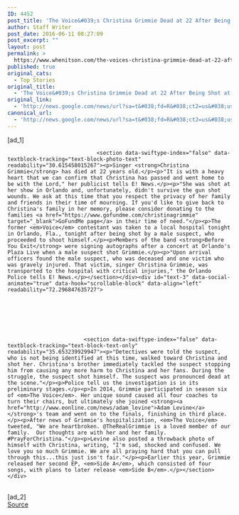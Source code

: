 ```yaml
---
ID: 4452
post_title: 'The Voice&#039;s Christina Grimmie Dead at 22 After Being Shot at Concert &#8211; E! Online'
author: Staff Writer
post_date: 2016-06-11 08:27:09
post_excerpt: ""
layout: post
permalink: >
  https://www.whenitson.com/the-voices-christina-grimmie-dead-at-22-after-being-shot-at-concert-e-online/
published: true
original_cats:
  - Top Stories
original_title:
  - 'The Voice&#039;s Christina Grimmie Dead at 22 After Being Shot at Concert - E! Online'
original_link:
  - 'http://news.google.com/news/url?sa=t&#038;fd=R&#038;ct2=us&#038;usg=AFQjCNEQSc9oWu_0GlczVJxEVYhMRmI1eA&#038;clid=c3a7d30bb8a4878e06b80cf16b898331&#038;cid=52779131340440&#038;ei=2cpbV5jHOen4wAGBtJnwDg&#038;url=http://www.eonline.com/news/772053/the-voice-s-christina-grimmie-dead-at-22-after-being-shot-at-concert'
canonical_url:
  - 'http://news.google.com/news/url?sa=t&#038;fd=R&#038;ct2=us&#038;usg=AFQjCNEQSc9oWu_0GlczVJxEVYhMRmI1eA&#038;clid=c3a7d30bb8a4878e06b80cf16b898331&#038;cid=52779131340440&#038;ei=2cpbV5jHOen4wAGBtJnwDg&#038;url=http://www.eonline.com/news/772053/the-voice-s-christina-grimmie-dead-at-22-after-being-shot-at-concert'
---
```

 [ad_1]
<br><div id="photo-txt-0" data-social-animate="true" data-hook="scrollable-block" data-align="left" readability="44.935591603053">

					
					

									
											
					
				    		
				    		
				    		
	 			    			<section data-swiftype-index="false" data-textblock-tracking="text-block-photo-text" readability="30.615458015267"><p>Singer <strong>Christina Grimmie</strong> has died at 22 years old.</p><p>"It is with a heavy heart that we can confirm that Christina has passed and went home to be with the Lord," her publicist tells E! News.</p><p>"She was shot at her show in Orlando and, unfortunately, didn't survive the gun shot wounds. We ask at this time that you respect the privacy of her family and friends in their time of mourning. If you'd like to give back to Christina's family in her memory, please consider donating to the families <a href="https://www.gofundme.com/christinagrimmie" target="_blank">GoFundMe page</a> in their time of need."</p><p>The former <em>Voice</em> contestant was taken to a local hospital tonight in Orlando, Fla., tonight after being shot by a male suspect, who proceeded to shoot himself.</p><p>Members of the band <strong>Before You Exit</strong> were signing autographs after a concert at Orlando's Plaza Live when a male suspect shot Grimmie.</p><p>"Upon arrival officers found the male suspect, who was deceased and one victim who was gravely injured. That victim, singer Christina Grimmie, was transported to the hospital with critical injuries," the Orlando Police tells E! News.</p></section></div><div id="text-3" data-social-animate="true" data-hook="scrollable-block" data-align="left" readability="72.296847635727">

								
				
				
			    		
			    		
			    		
 			    			<section data-swiftype-index="false" data-textblock-tracking="text-block-text-only" readability="35.653239929947"><p>"Detectives were told the suspect, who is not being identified at this time, walked toward Christina and shot her. Christina's brother immediately tackled the suspect stopping him from causing any more harm to Christina and her fans. During the struggle, the suspect shot himself. The suspect was pronounced dead at the scene."</p><p>Police tell us the investigation is in its preliminary stages.</p><p>In 2014, Grimmie participated in season six of <em>The Voice</em>. Her unique sound caused all four coaches to turn their chairs, but ultimately she joined <strong><a href="http://www.eonline.com/news/adam_levine">Adam Levine</a></strong>'s team and went on to the finals, finishing in third place.</p><p>After news of Grimmie's hospitalization, <em>The Voice</em> tweeted, "We are heartbroken. @TheRealGrimmie is a loved member of our family.  Our thoughts are with her and her family.  #PrayForChristina."</p><p>Levine also posted a throwback photo of himself with Christina, writing, "I'm sad, shocked and confused. We love you so much Grimmie. We are all praying hard that you can pull through this...this just isn't fair."</p><p>Earlier this year, Grimmie released her second EP, <em>Side A</em>, which consisted of four songs, with plans to later release <em>Side B</em>.</p></section></div>
<br>[ad_2]
<br><a href="http://news.google.com/news/url?sa=t&#038;fd=R&#038;ct2=us&#038;usg=AFQjCNEQSc9oWu_0GlczVJxEVYhMRmI1eA&#038;clid=c3a7d30bb8a4878e06b80cf16b898331&#038;cid=52779131340440&#038;ei=2cpbV5jHOen4wAGBtJnwDg&#038;url=http://www.eonline.com/news/772053/the-voice-s-christina-grimmie-dead-at-22-after-being-shot-at-concert">Source </a>